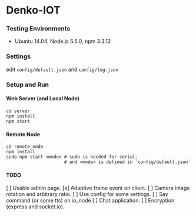 # Denko-IOT  #

### Testing Environments ###
* Ubuntu 14.04, Node.js 5.5.0, npm 3.3.12

### Settings ###
edit `config/default.json` and `config/log.json`

### Setup and Run ###

#### Web Server (and Local Node) ####
```
cd server
npm install
npm start
```

#### Remote Node ####
```
cd remote_node
npm install
sudo npm start <mode> # sudo is needed for serial.
                      # and <mode> is defined in `config/default.json`
```

#### TODO ####
[ ] Usable admin page.
[x] Adaptive frame event on client.
[ ] Camera image rotation and arbitrary ratio.
[ ] Use config for some settings.
[ ] Say command (or some tts) on io\_node
[ ] Chat application.
[ ] Encryption (express and socket.io).
